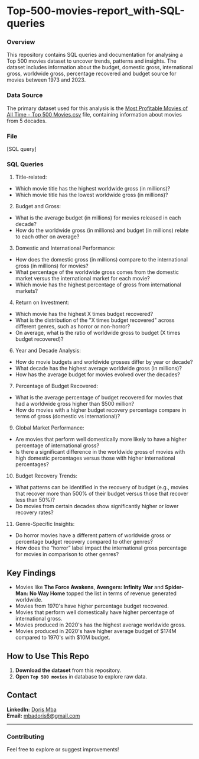 # Top-500-movies-report_with-SQL-queries


### Overview
This repository contains SQL queries and documentation for analysing a Top 500 movies dataset to uncover trends, patterns and insights. The dataset includes information about the budget, domestic gross, international gross, worldwide gross, percentage recovered and budget source for movies between 1973 and 2023.

### Data Source
The primary dataset used for this analysis is the [ Most Profitable Movies of All Time - Top 500 Movies.csv](https://www.kaggle.com/datasets/joebeachcapital/top-500-hollywood-movies-of-all-time/data) file, containing information about movies from 5 decades.


### File
[SQL query]


### SQL Queries
1.	Title-related:
-	Which movie title has the highest worldwide gross (in millions)?
-	Which movie title has the lowest worldwide gross (in millions)?

2.	Budget and Gross:
-	What is the average budget (in millions) for movies released in each decade?
-	How do the worldwide gross (in millions) and budget (in millions) relate to each other on average?

3.	Domestic and International Performance:
-	How does the domestic gross (in millions) compare to the international gross (in millions) for movies?
-	What percentage of the worldwide gross comes from the domestic market versus the international market for each movie?
-	Which movie has the highest percentage of gross from international markets?

4.	Return on Investment:
-	Which movie has the highest X times budget recovered?
-	What is the distribution of the "X times budget recovered" across different genres, such as horror or non-horror?
-	On average, what is the ratio of worldwide gross to budget (X times budget recovered)?

6.	Year and Decade Analysis:
-	How do movie budgets and worldwide grosses differ by year or decade?
-	What decade has the highest average worldwide gross (in millions)?
-	How has the average budget for movies evolved over the decades?

7.	Percentage of Budget Recovered:
-	What is the average percentage of budget recovered for movies that had a worldwide gross higher than $500 million?
-	How do movies with a higher budget recovery percentage compare in terms of gross (domestic vs international)?

9.	Global Market Performance:
-	Are movies that perform well domestically more likely to have a higher percentage of international gross?
-	Is there a significant difference in the worldwide gross of movies with high domestic percentages versus those with higher international percentages?

10.	Budget Recovery Trends:
-	What patterns can be identified in the recovery of budget (e.g., movies that recover more than 500% of their budget versus those that recover less than 50%)?
-	Do movies from certain decades show significantly higher or lower recovery rates?

11.	Genre-Specific Insights:
-	Do horror movies have a different pattern of worldwide gross or percentage budget recovery compared to other genres?
-	How does the “horror” label impact the international gross percentage for movies in comparison to other genres?

## Key Findings
- Movies like **The Force Awakens**, **Avengers: Infinity War** and **Spider-Man: No Way Home** topped the list in terms of revenue generated worldwide.
- Movies from 1970's have higher percentage budget recovered.
- Movies that perform well domestically have higher percentage of international gross.
- Movies produced in 2020's has the highest average worldwide gross.
- Movies produced in 2020's have higher average budget of $174M compared to 1970's with $10M budget.

## How to Use This Repo  
1. **Download the dataset** from this repository.  
2. **Open `Top 500 movies`** in database to explore raw data.  

## Contact  
 **LinkedIn:** [Doris Mba](https://www.linkedin.com/in/dorismba/)  
 **Email:** mbadoris6@gmail.com  

---

### **Contributing**
Feel free to explore or suggest improvements!  
